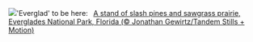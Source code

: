 ![](https://www.bing.com/th?id=OHR.Everglades90th_EN-US5663293086_UHD.jpg&w=1000)'Everglad' to be here:&nbsp;&ensp;[A stand of slash pines and sawgrass prairie, Everglades National Park, Florida (© Jonathan Gewirtz/Tandem Stills + Motion)](https://www.bing.com/th?id=OHR.Everglades90th_EN-US5663293086_UHD.jpg)
<br><br/>
